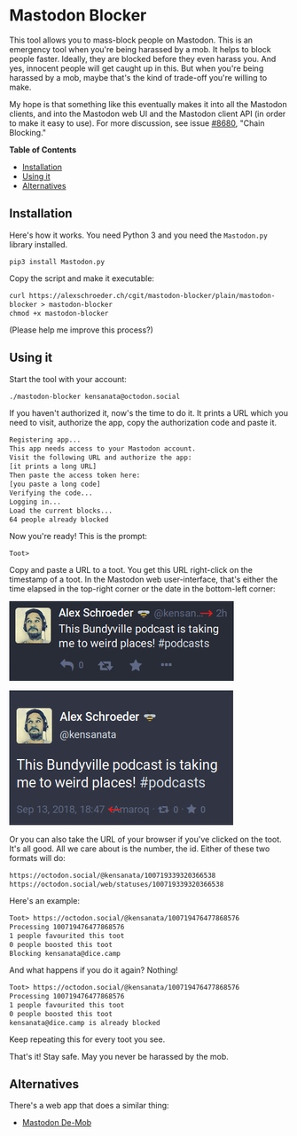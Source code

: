 # Mastodon Blocker

This tool allows you to mass-block people on Mastodon. This is an
emergency tool when you're being harassed by a mob. It helps to block
people faster. Ideally, they are blocked before they even harass you.
And yes, innocent people will get caught up in this. But when you're
being harassed by a mob, maybe that's the kind of trade-off you're
willing to make.

My hope is that something like this eventually makes it into all the
Mastodon clients, and into the Mastodon web UI and the Mastodon client
API (in order to make it easy to use). For more discussion, see issue
[#8680](https://github.com/tootsuite/mastodon/issues/8680), "Chain
Blocking."

<!-- markdown-toc start - Don't edit this section. Run M-x markdown-toc-refresh-toc -->
**Table of Contents**

- [Installation](#installation)
- [Using it](#using-it)
- [Alternatives](#alternatives)

<!-- markdown-toc end -->

## Installation

Here's how it works. You need Python 3 and you need the `Mastodon.py`
library installed.

```
pip3 install Mastodon.py
```

Copy the script and make it executable:

```
curl https://alexschroeder.ch/cgit/mastodon-blocker/plain/mastodon-blocker > mastodon-blocker
chmod +x mastodon-blocker
```

(Please help me improve this process?)

## Using it

Start the tool with your account:

```
./mastodon-blocker kensanata@octodon.social
```

If you haven't authorized it, now's the time to do it. It prints a URL
which you need to visit, authorize the app, copy the authorization
code and paste it.

```
Registering app...
This app needs access to your Mastodon account.
Visit the following URL and authorize the app:
[it prints a long URL]
Then paste the access token here:
[you paste a long code]
Verifying the code...
Logging in...
Load the current blocks...
64 people already blocked
```

Now you're ready! This is the prompt:

```
Toot>
```

Copy and paste a URL to a toot. You get this URL right-click on the
timestamp of a toot. In the Mastodon web user-interface, that's either
the time elapsed in the top-right corner or the date in the
bottom-left corner:

![time elapsed](time.png)

![date](date.png)

Or you can also take the URL of your browser if you've clicked on the
toot. It's all good. All we care about is the number, the id. Either
of these two formats will do:

```
https://octodon.social/@kensanata/100719339320366538
https://octodon.social/web/statuses/100719339320366538
```

Here's an example:

```
Toot> https://octodon.social/@kensanata/100719476477868576
Processing 100719476477868576
1 people favourited this toot
0 people boosted this toot
Blocking kensanata@dice.camp
```

And what happens if you do it again? Nothing!

```
Toot> https://octodon.social/@kensanata/100719476477868576
Processing 100719476477868576
1 people favourited this toot
0 people boosted this toot
kensanata@dice.camp is already blocked
```

Keep repeating this for every toot you see.

That's it! Stay safe. May you never be harassed by the mob.

## Alternatives

There's a web app that does a similar thing:

* [Mastodon De-Mob](https://mastodon-de-mob.codesections.com/)
